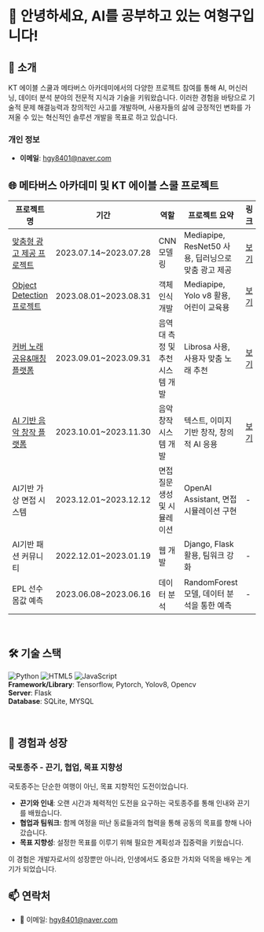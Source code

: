 # 👋 안녕하세요, AI를 공부하고 있는 여형구입니다!

## 🌟 소개
KT 에이블 스쿨과 메타버스 아카데미에서의 다양한 프로젝트 참여를 통해 AI, 머신러닝, 데이터 분석 분야의 전문적 지식과 기술을 키워왔습니다. 이러한 경험을 바탕으로 기술적 문제 해결능력과 창의적인 사고를 개발하며, 사용자들의 삶에 긍정적인 변화를 가져올 수 있는 혁신적인 솔루션 개발을 목표로 하고 있습니다.
<br>

### 개인 정보
- **이메일**: [hgy8401@naver.com](mailto:hgy8401@naver.com)

## 🌐 메타버스 아카데미 및 KT 에이블 스쿨 프로젝트

| 프로젝트명 | 기간 | 역할 | 프로젝트 요약 | 링크 |
| ---------- | ---- | ---- | ------------- | ---- |
| [맞춤형 광고 제공 프로젝트](https://github.com/wahoman/CNN-based_advertising_services.git) | 2023.07.14~2023.07.28 | CNN 모델링 | Mediapipe, ResNet50 사용, 딥러닝으로 맞춤 광고 제공 | [보기](https://github.com/wahoman/CNN-based_advertising_services.git) |
| [Object Detection 프로젝트](https://github.com/wahoman/YOLO_v8-mediapipe_.git) | 2023.08.01~2023.08.31 | 객체 인식 개발 | Mediapipe, Yolo v8 활용, 어린이 교육용 | [보기](https://github.com/wahoman/YOLO_v8-mediapipe_.git) |
| [커버 노래 공유&매칭 플랫폼](https://github.com/wahoman/AI_music_PROJECT.git) | 2023.09.01~2023.09.31 | 음역대 측정 및 추천 시스템 개발 | Librosa 사용, 사용자 맞춤 노래 추천 | [보기](https://github.com/wahoman/AI_music_PROJECT.git) |
| [AI 기반 음악 창작 플랫폼](https://github.com/wahoman/singsongchanson-AI.git) | 2023.10.01~2023.11.30 | 음악 창작 시스템 개발 | 텍스트, 이미지 기반 창작, 창의적 AI 응용 | [보기](https://github.com/wahoman/singsongchanson-AI.git) |
| AI기반 가상 면접 시스템 | 2023.12.01~2023.12.12 | 면접 질문 생성 및 시뮬레이션 | OpenAI Assistant, 면접 시뮬레이션 구현 | - |
| AI기반 패션 커뮤니티 | 2022.12.01~2023.01.19 | 웹 개발 | Django, Flask 활용, 팀워크 강화 | - |
| EPL 선수 몸값 예측 | 2023.06.08~2023.06.16 | 데이터 분석 | RandomForest 모델, 데이터 분석을 통한 예측 | - |



<br>


## 🛠 기술 스택
![Python](https://img.shields.io/badge/-Python-black?style=flat-square&logo=python) ![HTML5](https://img.shields.io/badge/-HTML5-black?style=flat-square&logo=html5) ![JavaScript](https://img.shields.io/badge/-JavaScript-black?style=flat-square&logo=javascript)  
**Framework/Library**: Tensorflow, Pytorch, Yolov8, Opencv  
**Server**: Flask  
**Database**: SQLite, MYSQL

<br>

## 🌱 경험과 성장
### 국토종주 - 끈기, 협업, 목표 지향성
국토종주는 단순한 여행이 아닌, 목표 지향적인 도전이었습니다.

- **끈기와 인내**: 오랜 시간과 체력적인 도전을 요구하는 국토종주를 통해 인내와 끈기를 배웠습니다.
- **협업과 팀워크**: 함께 여정을 떠난 동료들과의 협력을 통해 공동의 목표를 향해 나아갔습니다.
- **목표 지향성**: 설정한 목표를 이루기 위해 필요한 계획성과 집중력을 키웠습니다.
  

이 경험은 개발자로서의 성장뿐만 아니라, 인생에서도 중요한 가치와 덕목을 배우는 계기가 되었습니다.


## 📫 연락처
- 📧 이메일: [hgy8401@naver.com](mailto:hgy8401@naver.com)
